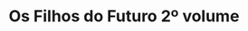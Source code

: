---
Numero: 178
title: Os Filhos do Futuro 2º volume
Autor: A E Van Vogt
Co-autor: 
Ano-de-Publicacao: 1972
Titulo-original: Children of Tomorrow
Tradutor: Eurico da Fonseca
Co-tradutor: 
Ano-de-edicao: 1970
alias: A-E-Van-Vogt
Autor2-alias: 
Tradutor1-alias: Eurico-da-Fonseca
Tradutor2-alias: 
Titulo-link: 178-Os-Filhos-do-Futuro-2-volume
Capa: Lima de Freitas
pags: 189
Capa-link: Lima-de-Freitas
---